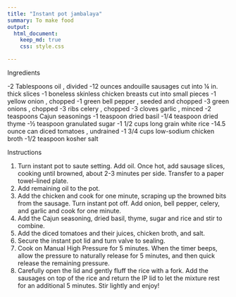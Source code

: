 ```yaml
---
title: "Instant pot jambalaya"
summary: To make food
output:
  html_document:
    keep_md: true
    css: style.css

---
```



Ingredients

-2 Tablespoons oil , divided
-12 ounces andouille sausages cut into ¼ in. thick slices
-1 boneless skinless chicken breasts cut into small pieces
-1 yellow onion , chopped
-1 green bell pepper , seeded and chopped
-3 green onions , chopped
-3 ribs celery , chopped
-3 cloves garlic , minced
-2 teaspoons Cajun seasonings
-1 teaspoon dried basil
-1/4 teaspoon dried thyme
-½ teaspoon granulated sugar
-1 1/2 cups long grain white rice
-14.5 ounce can diced tomatoes , undrained
-1 3/4 cups low-sodium chicken broth
-1/2 teaspoon kosher salt




Instructions
 
1. Turn instant pot to saute setting. Add oil. Once hot, add sausage slices, cooking until browned, about 2-3 minutes per side. Transfer to a paper towel–lined plate.
2. Add remaining oil to the pot.
3. Add the chicken and cook for one minute, scraping up the browned bits from the sausage. Turn instant pot off. Add onion, bell pepper, celery, and garlic and cook for one minute.
4. Add the Cajun seasoning, dried basil, thyme, sugar and rice and stir to combine.
5. Add the diced tomatoes and their juices, chicken broth, and salt.
6. Secure the instant pot lid and turn valve to sealing.
7. Cook on Manual High Pressure for 5 minutes. When the timer beeps, allow the pressure to naturally release for 5 minutes, and then quick release the remaining pressure.
8. Carefully open the lid and gently fluff the rice with a fork. Add the sausages on top of the rice and return the IP lid to let the mixture rest for an additional 5 minutes. Stir lightly and enjoy!
